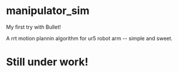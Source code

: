 # manipulator_sim
My first try with Bullet!

A rrt motion plannin algorithm for ur5 robot arm -- simple and sweet. 

# Still under work!
